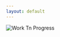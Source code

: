 ```yaml
---
layout: default
---
```


<p class="notice_img"><img src="{{ "assets/img/wip.gif" | relative_url }}" alt="Work Tn Progress"></p>
